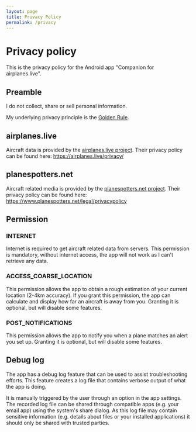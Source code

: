 ```yaml
---
layout: page
title: Privacy Policy
permalink: /privacy
---
```


# Privacy policy

This is the privacy policy for the Android app "Companion for airplanes.live".

## Preamble

I do not collect, share or sell personal information.

My underlying privacy principle is the [Golden Rule](https://en.wikipedia.org/wiki/Golden_Rule).

## airplanes.live

Aircraft data is provided by the [airplanes.live project](https://airplanes.live).
Their privacy policy can be found here: https://airplanes.live/privacy/

## planespotters.net

Aircraft related media is provided by the [planespotters.net project](https://www.planespotters.net).
Their privacy policy can be found here: https://www.planespotters.net/legal/privacypolicy

## Permission

### INTERNET

Internet is required to get aircraft related data from servers.
This permission is mandatory, without internet access, the app will not work as I can't retrieve any data.

### ACCESS_COARSE_LOCATION

This permission allows the app to obtain a rough estimation of your current location (2-4km accuracy).
If you grant this permission, the app can calculate and display how far an aircraft is away from you.
Granting it is optional, but will disable some features.

### POST_NOTIFICATIONS

This permission allows the app to notify you when a plane matches an alert you set up.
Granting it is optional, but will disable some features.

## Debug log

The app has a debug log feature that can be used to assist troubleshooting efforts.
This feature creates a log file that contains verbose output of what the app is doing.

It is manually triggered by the user through an option in the app settings.
The recorded log file can be shared through compatible apps (e.g. your email app) using the system's share dialog.
As this log file may contain sensitive information (e.g. details about files or your installed applications) it should
only be shared with trusted parties.
